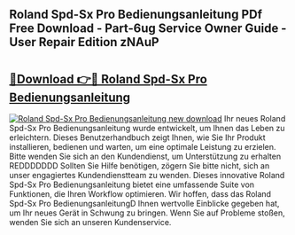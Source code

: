 ## Roland Spd-Sx Pro Bedienungsanleitung PDf Free Download - Part-6ug Service Owner Guide - User Repair Edition zNAuP

# <h2><a href="http://df07dqe.blite.top/?on=Roland+Spd-Sx+Pro+Bedienungsanleitung">🔗Download 👉🔴 Roland Spd-Sx Pro Bedienungsanleitung</a></h2>

[![Roland Spd-Sx Pro Bedienungsanleitung new download](https://i.imgur.com/lujVjoI.png)](http://df07dqe.blite.top/?on=Roland+Spd-Sx+Pro+Bedienungsanleitung)
Ihr neues Roland Spd-Sx Pro Bedienungsanleitung wurde entwickelt, um Ihnen das Leben zu erleichtern. Dieses Benutzerhandbuch zeigt Ihnen, wie Sie Ihr Produkt installieren, bedienen und warten, um eine optimale Leistung zu erzielen. Bitte wenden Sie sich an den Kundendienst, um Unterstützung zu erhalten REDDDDDDD Sollten Sie Hilfe benötigen, zögern Sie bitte nicht, sich an unser engagiertes Kundendienstteam zu wenden. Dieses innovative Roland Spd-Sx Pro Bedienungsanleitung bietet eine umfassende Suite von Funktionen, die Ihren Workflow optimieren. Wir hoffen, dass das Roland Spd-Sx Pro BedienungsanleitungD Ihnen wertvolle Einblicke gegeben hat, um Ihr neues Gerät in Schwung zu bringen. Wenn Sie auf Probleme stoßen, wenden Sie sich an unseren Kundenservice.
